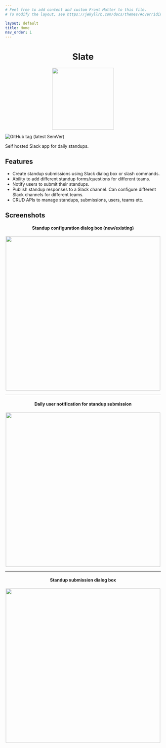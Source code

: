 ```yaml
---
# Feel free to add content and custom Front Matter to this file.
# To modify the layout, see https://jekyllrb.com/docs/themes/#overriding-theme-defaults

layout: default
title: Home
nav_order: 1
---
```


<h1 style="text-align:center">Slate</h1>
<p align="center"><img src="https://i.imgur.com/ChfWvOO.png" width="200px"/></p>

![GitHub tag (latest SemVer)](https://img.shields.io/github/v/tag/vipul-sharma20/slate?style=flat-square)

Self hosted Slack app for daily standups.

## Features

- Create standup submissions using Slack dialog box or slash commands.
- Ability to add different standup forms/questions for different teams.
- Notify users to submit their standups.
- Publish standup responses to a Slack channel. Can configure different Slack
  channels for different teams.
- CRUD APIs to manage standups, submissions, users, teams etc.

## Screenshots

<h4 align="center">Standup configuration dialog box (new/existing)</h4>
<p align="center"><img src="https://i.imgur.com/Nf5c9ba.png" width="500px"/></p>

---

<h4 align="center">Daily user notification for standup submission</h4>
<p align="center"><img src="https://i.imgur.com/x5Qrb7C.png", width="500px"/></p>

---

<h4 align="center">Standup submission dialog box</h4>
<p align="center"><img src="https://i.imgur.com/mddlZb4.png" width="500px"/></p>

